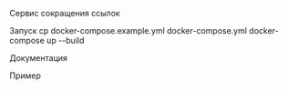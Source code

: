 Сервис сокращения ссылок

Запуск
cp docker-compose.example.yml docker-compose.yml
docker-compose up --build

Документация

Пример